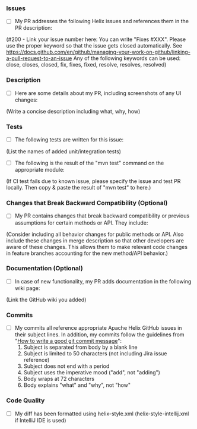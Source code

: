 ### Issues

- [ ] My PR addresses the following Helix issues and references them in the PR description:

(#200 - Link your issue number here: You can write "Fixes #XXX". Please use the proper keyword so that the issue gets closed automatically. See https://docs.github.com/en/github/managing-your-work-on-github/linking-a-pull-request-to-an-issue
Any of the following keywords can be used: close, closes, closed, fix, fixes, fixed, resolve, resolves, resolved)

### Description

- [ ] Here are some details about my PR, including screenshots of any UI changes:

(Write a concise description including what, why, how)

### Tests

- [ ] The following tests are written for this issue:

(List the names of added unit/integration tests)

- [ ] The following is the result of the "mvn test" command on the appropriate module:

(If CI test fails due to known issue, please specify the issue and test PR locally. Then copy & paste the result of "mvn test" to here.)

### Changes that Break Backward Compatibility (Optional)

- [ ] My PR contains changes that break backward compatibility or previous assumptions for certain methods or API. They include:

(Consider including all behavior changes for public methods or API. Also include these changes in merge description so that other developers are aware of these changes. This allows them to make relevant code changes in feature branches accounting for the new method/API behavior.)

### Documentation (Optional)

- [ ] In case of new functionality, my PR adds documentation in the following wiki page:

(Link the GitHub wiki you added)

### Commits

- [ ] My commits all reference appropriate Apache Helix GitHub issues in their subject lines. In addition, my commits follow the guidelines from "[How to write a good git commit message](http://chris.beams.io/posts/git-commit/)":
  1. Subject is separated from body by a blank line
  1. Subject is limited to 50 characters (not including Jira issue reference)
  1. Subject does not end with a period
  1. Subject uses the imperative mood ("add", not "adding")
  1. Body wraps at 72 characters
  1. Body explains "what" and "why", not "how"

### Code Quality

- [ ] My diff has been formatted using helix-style.xml
      (helix-style-intellij.xml if IntelliJ IDE is used)
